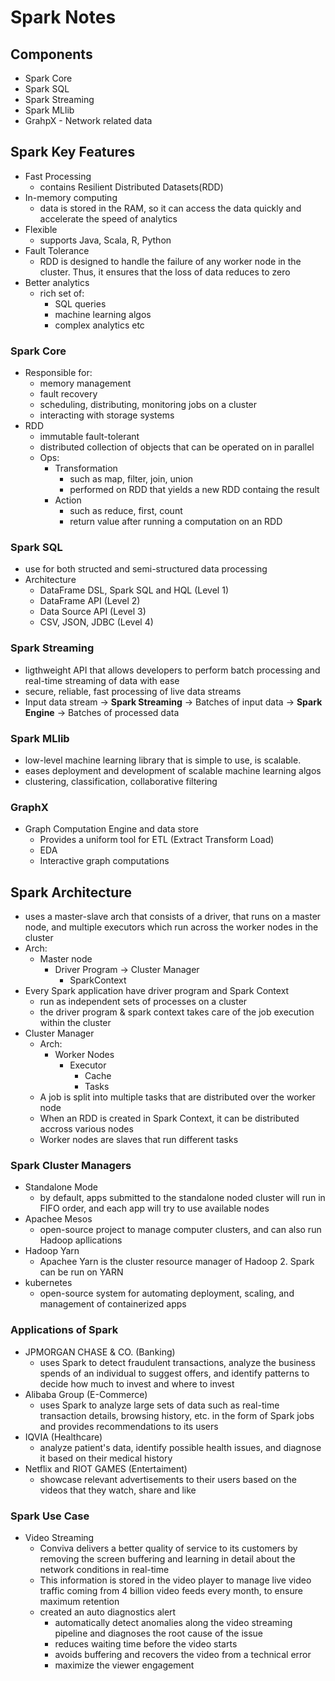 # Spark Notes

## Components

* Spark Core
* Spark SQL
* Spark Streaming
* Spark MLlib
* GrahpX - Network related data

## Spark Key Features

* Fast Processing
  * contains Resilient Distributed Datasets\(RDD\)
* In-memory computing
  * data is stored in the RAM, so it can access the data quickly and accelerate the speed of analytics
* Flexible
  * supports Java, Scala, R, Python
* Fault Tolerance
  * RDD is designed to handle the failure of any worker node in the cluster. Thus, it ensures that the loss of data reduces to zero
* Better analytics
  * rich set of:
    * SQL queries
    * machine learning algos
    * complex analytics etc

### Spark Core

* Responsible for:
  * memory management
  * fault recovery
  * scheduling, distributing, monitoring jobs on a cluster
  * interacting with storage systems
* RDD
  * immutable fault-tolerant
  * distributed collection of objects that can be operated on in parallel
  * Ops:
    * Transformation
      * such as map, filter, join, union
      * performed on RDD that yields a new RDD containg the result
    * Action
      * such as reduce, first, count
      * return value after running a computation on an RDD

### Spark SQL

* use for both structed and semi-structured data processing
* Architecture
  * DataFrame DSL, Spark SQL and HQL \(Level 1\)
  * DataFrame API \(Level 2\)
  * Data Source API \(Level 3\)
  * CSV, JSON, JDBC \(Level 4\)

### Spark Streaming

* ligthweight API that allows developers to perform batch processing and real-time streaming of data with ease
* secure, reliable, fast processing of live data streams
* Input data stream -&gt; **Spark Streaming** -&gt; Batches of input data -&gt; **Spark Engine** -&gt; Batches of processed data

### Spark MLlib

* low-level machine learning library that is simple to use, is scalable.
* eases deployment and development of scalable machine learning algos
* clustering, classification, collaborative filtering

### GraphX

* Graph Computation Engine and data store
  * Provides a uniform tool for ETL \(Extract Transform Load\)
  * EDA
  * Interactive graph computations

## Spark Architecture

* uses a master-slave arch that consists of a driver, that runs on a master node, and multiple executors which run across the worker nodes in the cluster
* Arch:
  * Master node
    * Driver Program -&gt; Cluster Manager
      * SparkContext
* Every Spark application have driver program and Spark Context
  * run as independent sets of processes on a cluster
  * the driver program & spark context takes care of the job execution within the cluster
* Cluster Manager
  * Arch:
    * Worker Nodes
      * Executor
        * Cache
        * Tasks
  * A job is split into multiple tasks that are distributed over the worker node
  * When an RDD is created in Spark Context, it can be distributed accross various nodes
  * Worker nodes are slaves that run different tasks

### Spark Cluster Managers

* Standalone Mode
  * by default, apps submitted to the standalone noded cluster will run in FIFO order, and each app will try to use available nodes
* Apachee Mesos
  * open-source project to manage computer clusters, and can also run Hadoop apllications
* Hadoop Yarn
  * Apachee Yarn is the cluster resource manager of Hadoop 2. Spark can be run on YARN
* kubernetes
  * open-source system for automating deployment, scaling, and management of containerized apps

### Applications of Spark

* JPMORGAN CHASE & CO. \(Banking\)
  * uses Spark to detect fraudulent transactions, analyze the business spends of an individual to suggest offers, and identify patterns to decide how much to invest and where to invest
* Alibaba Group \(E-Commerce\)
  * uses Spark to analyze large sets of data such as real-time transaction details, browsing history, etc. in the form of Spark jobs and provides recommendations to its users
* IQVIA \(Healthcare\)
  * analyze patient's data, identify possible health issues, and diagnose it based on their medical history
* Netflix and RIOT GAMES \(Entertaiment\)
  * showcase relevant advertisements to their users based on the videos that they watch, share and like

### Spark Use Case

* Video Streaming
  * Conviva delivers a better quality of service to its customers by removing the screen buffering and learning in detail about the network conditions in real-time
  * This information is stored in the video player to manage live video traffic coming from 4 billion video feeds every month,  to ensure maximum retention
  * created an auto diagnostics alert
    * automatically detect anomalies along the video streaming pipeline and diagnoses the root cause of the issue
    * reduces waiting time before the video starts
    * avoids buffering and recovers the video from a technical error
    * maximize the viewer engagement

